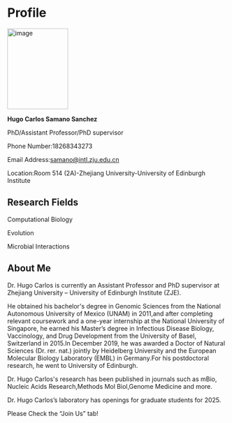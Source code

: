 # Profile

<img width="139" height="185" alt="image" src="https://github.com/user-attachments/assets/fdc57551-e7e9-454e-992a-36b4d980e614" /> 

**Hugo Carlos Samano Sanchez**  

PhD/Assistant Professor/PhD supervisor


Phone Number:18268343273

Email Address:samano@intl.zju.edu.cn

Location:Room 514 (2A)-Zhejiang University-University of Edinburgh Institute

## Research Fields

Computational Biology

Evolution

Microbial Interactions


## About Me
Dr. Hugo Carlos is currently an Assistant Professor and PhD supervisor at Zhejiang University – University of Edinburgh Institute (ZJE).

He obtained his bachelor's degree in Genomic Sciences from the National Autonomous University of Mexico (UNAM) in 2011,and after completing relevant coursework and a one-year internship at the National University of Singapore, he earned his Master’s degree in Infectious Disease Biology, Vaccinology, and Drug Development from the University of Basel, Switzerland in 2015.In December 2019, he was awarded a Doctor of Natural Sciences (Dr. rer. nat.) jointly by Heidelberg University and the European Molecular Biology Laboratory (EMBL) in Germany.For his postdoctoral research, he went to University of Edinburgh.

Dr. Hugo Carlos's research has been published in journals such as mBio, Nucleic Acids Research,Methods Mol Biol,Genome Medicine and more.

Dr. Hugo Carlos’s laboratory has openings for graduate students for 2025. 

Please Check the “Join Us” tab!

 

